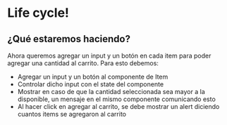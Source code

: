 # Life cycle!

## ¿Qué estaremos haciendo?
Ahora queremos agregar un input y un botón en cada item para poder agregar una cantidad al carrito. Para esto debemos:
- Agregar un input y un botón al componente de Item
- Controlar dicho input con el state del componente
- Mostrar en caso de que la cantidad seleccionada sea mayor a la disponible, un mensaje en el mismo componente comunicando esto
- Al hacer click en agregar al carrito, se debe mostrar un alert diciendo cuantos items se agregaron al carrito


